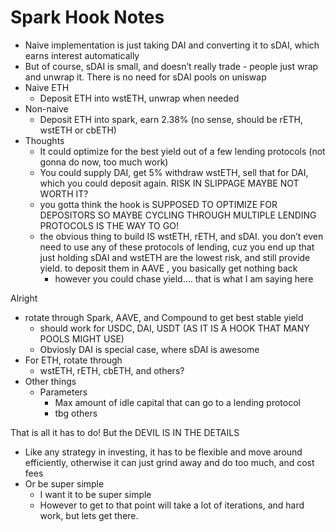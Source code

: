 # Spark Hook Notes
- Naive implementation is just taking DAI and converting it to sDAI, which earns interest automatically
- But of course, sDAI is small, and doesn’t really trade - people just wrap and unwrap it. There is no need for sDAI pools on uniswap
- Naive ETH
    - Deposit ETH into wstETH, unwrap when needed
- Non-naive
    - Deposit ETH into spark, earn 2.38% (no sense, should be rETH, wstETH or cbETH)
- Thoughts
    - It could optimize for the best yield out of a few lending protocols (not gonna do now, too much work)
    - You could supply DAI, get 5% withdraw wstETH, sell that for DAI, which you could deposit again. RISK IN SLIPPAGE MAYBE NOT WORTH IT?
    - you gotta think the hook is SUPPOSED TO OPTIMIZE FOR DEPOSITORS SO MAYBE CYCLING THROUGH MULTIPLE LENDING PROTOCOLS IS THE WAY TO GO!
    - the obvious thing to build IS wstETH, rETH, and sDAI. you don’t even need to use any of these protocols of lending, cuz you end up that just holding sDAI and wstETH are the lowest risk, and still provide yield. to deposit them in AAVE , you basically get nothing back
        - however you could chase yield…. that is what I am saying here 



Alright
- rotate through Spark, AAVE, and Compound to get best stable yield
  - should work for USDC, DAI, USDT (AS IT IS A HOOK THAT MANY POOLS MIGHT USE)
  - Obviosly DAI is special case, where sDAI is awesome
- For ETH, rotate through
  - wstETH, rETH, cbETH, and others? 
- Other things
  - Parameters
    - Max amount of idle capital that can go to a lending protocol
    - tbg others

That is all it has to do! But the DEVIL IS IN THE DETAILS
- Like any strategy in investing, it has to be flexible and move around efficiently, otherwise it can just grind away and do too much, and cost fees
- Or be super simple
  - I want it to be super simple
  - However to get to that point will take a lot of iterations, and hard work, but lets get there.